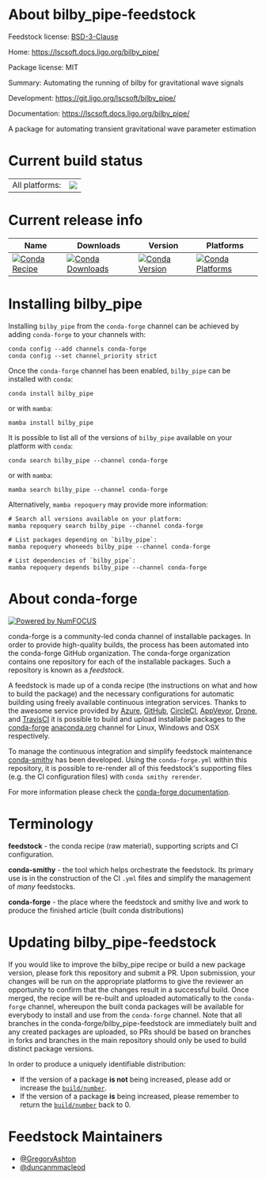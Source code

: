 About bilby_pipe-feedstock
==========================

Feedstock license: [BSD-3-Clause](https://github.com/conda-forge/bilby_pipe-feedstock/blob/main/LICENSE.txt)

Home: https://lscsoft.docs.ligo.org/bilby_pipe/

Package license: MIT

Summary: Automating the running of bilby for gravitational wave signals

Development: https://git.ligo.org/lscsoft/bilby_pipe/

Documentation: https://lscsoft.docs.ligo.org/bilby_pipe/

A package for automating transient gravitational wave parameter estimation


Current build status
====================


<table><tr><td>All platforms:</td>
    <td>
      <a href="https://dev.azure.com/conda-forge/feedstock-builds/_build/latest?definitionId=6894&branchName=main">
        <img src="https://dev.azure.com/conda-forge/feedstock-builds/_apis/build/status/bilby_pipe-feedstock?branchName=main">
      </a>
    </td>
  </tr>
</table>

Current release info
====================

| Name | Downloads | Version | Platforms |
| --- | --- | --- | --- |
| [![Conda Recipe](https://img.shields.io/badge/recipe-bilby_pipe-green.svg)](https://anaconda.org/conda-forge/bilby_pipe) | [![Conda Downloads](https://img.shields.io/conda/dn/conda-forge/bilby_pipe.svg)](https://anaconda.org/conda-forge/bilby_pipe) | [![Conda Version](https://img.shields.io/conda/vn/conda-forge/bilby_pipe.svg)](https://anaconda.org/conda-forge/bilby_pipe) | [![Conda Platforms](https://img.shields.io/conda/pn/conda-forge/bilby_pipe.svg)](https://anaconda.org/conda-forge/bilby_pipe) |

Installing bilby_pipe
=====================

Installing `bilby_pipe` from the `conda-forge` channel can be achieved by adding `conda-forge` to your channels with:

```
conda config --add channels conda-forge
conda config --set channel_priority strict
```

Once the `conda-forge` channel has been enabled, `bilby_pipe` can be installed with `conda`:

```
conda install bilby_pipe
```

or with `mamba`:

```
mamba install bilby_pipe
```

It is possible to list all of the versions of `bilby_pipe` available on your platform with `conda`:

```
conda search bilby_pipe --channel conda-forge
```

or with `mamba`:

```
mamba search bilby_pipe --channel conda-forge
```

Alternatively, `mamba repoquery` may provide more information:

```
# Search all versions available on your platform:
mamba repoquery search bilby_pipe --channel conda-forge

# List packages depending on `bilby_pipe`:
mamba repoquery whoneeds bilby_pipe --channel conda-forge

# List dependencies of `bilby_pipe`:
mamba repoquery depends bilby_pipe --channel conda-forge
```


About conda-forge
=================

[![Powered by
NumFOCUS](https://img.shields.io/badge/powered%20by-NumFOCUS-orange.svg?style=flat&colorA=E1523D&colorB=007D8A)](https://numfocus.org)

conda-forge is a community-led conda channel of installable packages.
In order to provide high-quality builds, the process has been automated into the
conda-forge GitHub organization. The conda-forge organization contains one repository
for each of the installable packages. Such a repository is known as a *feedstock*.

A feedstock is made up of a conda recipe (the instructions on what and how to build
the package) and the necessary configurations for automatic building using freely
available continuous integration services. Thanks to the awesome service provided by
[Azure](https://azure.microsoft.com/en-us/services/devops/), [GitHub](https://github.com/),
[CircleCI](https://circleci.com/), [AppVeyor](https://www.appveyor.com/),
[Drone](https://cloud.drone.io/welcome), and [TravisCI](https://travis-ci.com/)
it is possible to build and upload installable packages to the
[conda-forge](https://anaconda.org/conda-forge) [anaconda.org](https://anaconda.org/)
channel for Linux, Windows and OSX respectively.

To manage the continuous integration and simplify feedstock maintenance
[conda-smithy](https://github.com/conda-forge/conda-smithy) has been developed.
Using the ``conda-forge.yml`` within this repository, it is possible to re-render all of
this feedstock's supporting files (e.g. the CI configuration files) with ``conda smithy rerender``.

For more information please check the [conda-forge documentation](https://conda-forge.org/docs/).

Terminology
===========

**feedstock** - the conda recipe (raw material), supporting scripts and CI configuration.

**conda-smithy** - the tool which helps orchestrate the feedstock.
                   Its primary use is in the construction of the CI ``.yml`` files
                   and simplify the management of *many* feedstocks.

**conda-forge** - the place where the feedstock and smithy live and work to
                  produce the finished article (built conda distributions)


Updating bilby_pipe-feedstock
=============================

If you would like to improve the bilby_pipe recipe or build a new
package version, please fork this repository and submit a PR. Upon submission,
your changes will be run on the appropriate platforms to give the reviewer an
opportunity to confirm that the changes result in a successful build. Once
merged, the recipe will be re-built and uploaded automatically to the
`conda-forge` channel, whereupon the built conda packages will be available for
everybody to install and use from the `conda-forge` channel.
Note that all branches in the conda-forge/bilby_pipe-feedstock are
immediately built and any created packages are uploaded, so PRs should be based
on branches in forks and branches in the main repository should only be used to
build distinct package versions.

In order to produce a uniquely identifiable distribution:
 * If the version of a package **is not** being increased, please add or increase
   the [``build/number``](https://docs.conda.io/projects/conda-build/en/latest/resources/define-metadata.html#build-number-and-string).
 * If the version of a package **is** being increased, please remember to return
   the [``build/number``](https://docs.conda.io/projects/conda-build/en/latest/resources/define-metadata.html#build-number-and-string)
   back to 0.

Feedstock Maintainers
=====================

* [@GregoryAshton](https://github.com/GregoryAshton/)
* [@duncanmmacleod](https://github.com/duncanmmacleod/)


